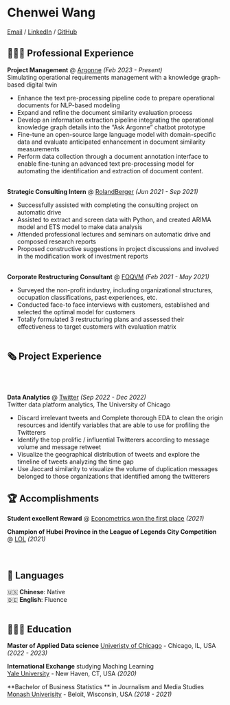 # Chenwei Wang

[Email](mailto:chenweiwang@uchicago.edu) / [LinkedIn](www.linkedin.com/in/blackst3r/) / [GitHub](https://github.com/blackst3r/)

## 👩🏼‍💻 Professional Experience

**Project Management** @ [Argonne](https://www.anl.gov/) _(Feb 2023 - Present)_ <br>
Simulating operational requirements management with a knowledge graph-based digital twin
  - Enhance the text pre-processing pipeline code to prepare operational documents for NLP-based modeling
  - Expand and refine the document similarity evaluation process
  - Develop an information extraction pipeline integrating the operational knowledge graph details into the “Ask Argonne” chatbot prototype
  - Fine-tune an open-source large language model with domain-specific data and evaluate anticipated enhancement in document similarity measurements
  - Perform data collection through a document annotation interface to enable fine-tuning an advanced text pre-processing model for automating the identification and extraction of document content.
<br><br>

**Strategic Consulting Intern** @ [RolandBerger](https://www.rolandberger.com/en/) _(Jun 2021 - Sep 2021)_ <br>
  - Successfully assisted with completing the consulting project on automatic drive
  - Assisted to extract and screen data with Python, and created ARIMA model and ETS model to make data analysis
  - Attended professional lectures and seminars on automatic drive and composed research reports
  - Proposed constructive suggestions in project discussions and involved in the modification work of investment reports
<br><br>

**Corporate Restructuring Consultant** @ [FOQVM](https://www.friendsofqvm.org/) _(Feb 2021 - May 2021)_ <br>
  - Surveyed the non-profit industry, including organizational structures, occupation classifications, past experiences, etc.
  - Conducted face-to face interviews with customers, established and selected the optimal model for customers
  - Totally formulated 3 restructuring plans and assessed their effectiveness to target customers with evaluation matrix
    <br><br>

    
## 🗞 Project Experience
<br><br>

**Data Analytics** @ [Twitter](https://twitter.com/home) _(Sep 2022 - Dec 2022)_ <br>
Twitter data platform analytics, The University of Chicago                                           
  - Discard irrelevant tweets and Complete thorough EDA to clean the origin resources and identify variables that are able to use for profiling the Twitterers
  - Identify the top prolific / influential Twitterers according to message volume and message retweet
  - Visualize the geographical distribution of tweets and explore the timeline of tweets analyzing the time gap
  - Use Jaccard similarity to visualize the volume of duplication messages belonged to those organizations that identified among the twitterers

  
## 🏆 Accomplishments

**Student excellent Reward** @ [Econometrics won the first place](http://www.hacklikeagirl.co/) _(2021)_<br>

**Champion of Hubei Province in the League of Legends City Competition** @ [LOL](https://issuu.com/monashbusinessschool/docs/2020-excellence-awards-program?fr=sMmYzZTE3NjQ1OTY) _(2021)_ <br>
<br><br>

## 💬 Languages

🇺🇸 **Chinese**: Native <br>
🇩🇪 **English**: Fluence
<br><br>

## 👩🏼‍🎓 Education

**Master of Applied Data science** 
[Univeristy of Chicago](https://www.uchicago.edu/) - Chicago, IL, USA _(2022 - 2023)_

**International Exchange** studying Maching Learning<br>
[Yale University](https://yeditepe.edu.tr/en) - New Haven, CT, USA _(2020)_

**Bachelor of Business Statistics ** in Journalism and Media Studies<br>
[Monash Univerisity](https://www.monash.edu/) - Beloit, Wisconsin, USA _(2018 - 2021)_
